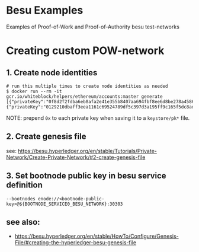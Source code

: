 # Besu Examples
Examples of Proof-of-Work and Proof-of-Authority besu test-networks

# Creating custom POW-network
## 1. Create node identities
```
# run this multiple times to create node identities as needed
$ docker run --rm -it gcr.io/whiteblock/helpers/ethereum/accounts:master generate
[{"privateKey":"0f8d2f2fdba6eb8afa2e41e355b8407aa694fbf8ee6d8be278a45860628e1eba","publicKey":"74ccafe2182af87c6eb6ce9f59f94c83f305880b029f23d1e54f89f31197e2b01145e98aa2ad2837aa323e8d32b516992d4808a1a46f5bcc0c4081202a57e5a1","address":"0x0204932e7dcf37663dd5ec5103cbb1050a7f9ee7"},{"privateKey":"0129210dbaff3eea1161c69524789df5c397d3a195ff9c165f5dc8ad46543440","publicKey":"0edcb57186375ec1b590227004642c208ce9b8aa78de398b350056a9fdc66a6c4f695fa68594c1f68dfd6b1647f257861a406316ec04e336446376b96527313c","address":"0xca511e698b2fa3c245d6a877b65e0e189db5e4a7"}]
```

NOTE: prepend `0x` to each private key when saving it to a `keystore/pk*` file.

## 2. Create genesis file
see: https://besu.hyperledger.org/en/stable/Tutorials/Private-Network/Create-Private-Network/#2-create-genesis-file

## 3. Set bootnode public key in besu service definition

```
--bootnodes enode://<bootnode-public-key>@${BOOTNODE_SERVICE0_BESU_NETWORK}:30303
```

## see also:
- https://besu.hyperledger.org/en/stable/HowTo/Configure/Genesis-File/#creating-the-hyperledger-besu-genesis-file
